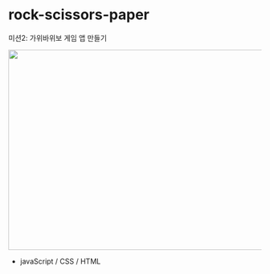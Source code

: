 # rock-scissors-paper


미션2: 가위바위보 게임 앱 만들기


<img src="https://github.com/JiWoo-Yoo/study-missions/assets/145994347/1dcb2e2e-e1fb-491a-a3ae-91d26d74297d" width="700" height="400"/>


- javaScript / CSS / HTML